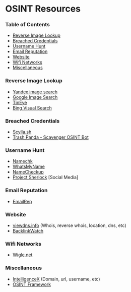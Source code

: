 # OSINT Resources

### Table of Contents
 - [Reverse Image Lookup](#reverse-image-lookup)
 - [Breached Credentials](#breached-credentials)
 - [Username Hunt](#username-hunt)
 - [Email Reputation](#email-Reputation)
 - [Website](#website)
 - [Wifi Networks](#wifi-networks)
 - [Miscellaneous](#miscellaneous)
 
### Reverse Image Lookup
 - [Yandex image search](https://yandex.com/images/)
 - [Google Image Search](https://images.google.com/)
 - [TinEye](https://tineye.com/)
 - [Bing Visual Search](https://www.bing.com/visualsearch?FORM=ILPVIS)
 
### Breached Credentials 
 - [Scylla.sh](https://scylla.sh/api)
 - [Trash Panda - Scavenger OSINT Bot](https://twitter.com/leak_scavenger)

### Username Hunt
 - [Namechk](https://namechk.com/)
 - [WhatsMyName](https://whatsmyname.app/)
 - [NameCheckup](https://namecheckup.com/)
 - [Project Sherlock](https://github.com/sherlock-project/sherlock) [Social Media]

### Email Reputation
 - [EmailRep](https://emailrep.io/)

### Website
 - [viewdns.info](https://viewdns.info/) (Whois, reverse whois, location, dns, etc)
 - [BacklinkWatch](http://backlinkwatch.com/index.php)

### Wifi Networks
 - [Wigle.net](http://wigle.net)

### Miscellaneous
 - [IntelligenceX](https://intelx.io/) (Domain, url, username, etc) 
 - [OSINT Framework](https://osintframework.com/)